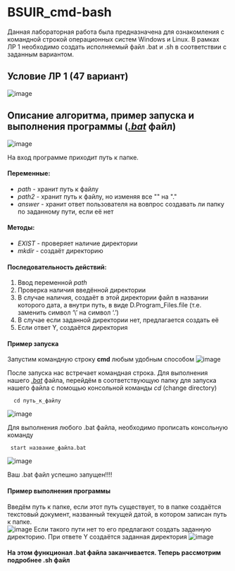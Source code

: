 # BSUIR_cmd-bash
Данная лабораторная работа была предназначена для ознакомления с командной строкой операционных систем Windows и Linux.
В рамках ЛР 1 необходимо создать исполняемый файл .bat и .sh в соответствии с заданным вариантом.
## Условие ЛР 1 (47 вариант)
![image](https://github.com/W1TAS/ere/assets/144806982/5868df23-0922-4d9e-8bdd-1b368907f6e1)
## Описание алгоритма, пример запуска и выполнения программы ([*.bat*](https://github.com/iis-32170x/RPIIS/blob/%D0%9E%D0%BB%D0%B8%D1%85%D0%B2%D0%B5%D1%80_%D0%92/47.bat) файл)
![image](https://github.com/iis-32170x/RPIIS/assets/144806982/9147f7f9-41b1-427e-a442-32b4a71d5e79)

 На вход программе приходит путь к папке.
#### Переменные:
- *path* - хранит путь к файлу
- *path2* - хранит путь к файлу, но изменяя все "\" на "."
- *answer* - хранит ответ пользователя на вовпрос создавать ли папку по заданному пути, если её нет
#### Методы:
- *EXIST* - проверяет наличие директории
- *mkdir* - создаёт директорию 
#### Последовательность действий:
 1. Ввод переменной *path*
 2. Проверка наличия введённой директории
 3. В случае наличия, создаёт в этой директории файл в названии которого дата, а внутри путь, в виде D.Program_Files.file (т.е. заменить символ ‘\’ на символ ‘.’)
 4. В случае если заданной директории нет, предлагается создать её
 5. Если ответ Y, создаётся директория
#### Пример запуска
   Запустим командную строку **cmd** любым удобным способом
   ![image](https://github.com/iis-32170x/RPIIS/assets/144806982/6250ca5b-e6fd-428a-8e08-1a3125cd71f0)


   После запуска нас встречает командная строка. Для выполнения нашего [*.bat*](https://github.com/MaratPereverzev/BSUIR_cmd-bash/blob/main/48.bat) файла, перейдём в соответствующую папку для запуска нашего файла с помощью консольной команды *cd* (change directory)

      cd путь_к_файлу

  ![image](https://github.com/iis-32170x/RPIIS/assets/144806982/e9618de5-c7c1-40c0-9a94-181f2d884a6d)



   Для выполнения любого .bat файла, необходимо прописать консольную команду 
   
     start название_файла.bat

  ![image](https://github.com/iis-32170x/RPIIS/assets/144806982/6c9be21d-b5df-4c6a-baef-e37c6d1fc52e)


   Ваш .bat файл успешно запущен!!!!
   #### Пример выполнения программы
   Введём путь к папке, если этот путь существует, то в папке создаётся текстовый документ, названный текущей датой, в котором записан путь к папке.  
![image](https://github.com/iis-32170x/RPIIS/assets/144806982/9dd6d90b-5e9c-4122-a6fa-31628a3bfb5f)
Если такого пути нет то его предлагают создать заданную директорию. При ответе Y создаётся заданная директория
![image](https://github.com/iis-32170x/RPIIS/assets/144806982/c03a4987-af36-4361-9123-8c90851d4f71)

#### На этом функционал .bat файла заканчивается. Теперь рассмотрим подробнее .sh файл


